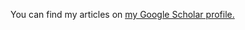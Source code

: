 You can find my articles on <u><a href="{{author.googlescholar}}">my Google Scholar profile</a>.</u>

